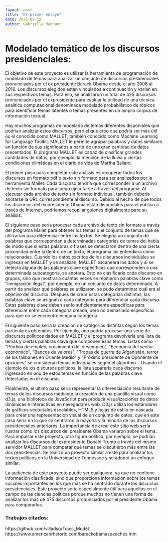 ```yaml
---
layout: post
title: "El primer ensayo"
date: 2021-09-12
author: Gabrielle Magnant
---
```


<h1>Modelado temático de los discursos presidenciales:</h2>


El objetivo de este proyecto es utilizar la herramienta de programación de modelado de temas para analizar un conjunto de discursos presidenciales pronunciados por el ex presidente Barack Obama desde el año 2008 al 2016. Los discursos elegidos están vinculados a continuación y varían en sus respectivos temas. Para ello, se analizaron un total de 425 discursos pronunciados por el expresidente para evaluar la utilidad de una técnica analítica computacional denominada modelado probabilístico de tópicos para identificar temas latentes o temas presentes en un amplio corpus de información textual.


Hay muchos programas de modelado de temas diferentes disponibles que podrían analizar estos discursos, pero el que creo que podría ser más útil es el conocido como MALLET, también conocido como Machine Learning for Language Toolkit. MALLET le permite agrupar palabras y datos similares en función de sus significados a partir de una gran cantidad de datos presentados. El programa MALLET es capaz de clasificar grandes cantidades de datos, por ejemplo, la mención de la lluvia y ciertas condiciones climáticas en el diario de vida de Martha Ballard.

El primer paso para completar este análisis es recuperar todos los discursos en formato pdf o texto sin formato para ser analizados por la herramienta Mallet. Cada discurso tendría que corresponder a un archivo de texto sin formato para luego ejecutarse a través del programa. Al ejecutar cada archivo de texto sin formato individual, también debería anotarse la URL correspondiente al discurso. Debido al hecho de que todos los discursos del ex presidente Obama están disponibles para el público a través de Internet, podríamos recopilar guiones digitalmente para su análisis.

El siguiente paso sería procesar cada archivo de texto sin formato a través del programa Mallet para obtener los temas o el conjunto de temas que se utilizarían para diferenciar entre los textos. Se elegiría un conjunto de palabras que correspondan a determinadas categorías de temas del habla de modo que si estas palabras o frases se detectaron dentro de una cierta proximidad entre sí dentro de un texto, el programa las entendiera cómo relacionadas. Cuando los datos escritos de los discursos individuales se ingresan en MALLET y se analizan, MALLET escaneará los datos y si se detecta alguna de las palabras clave específicas que corresponden a una determinada subcategoría, se anotará. Esto no clasificaría cada discurso en grupos, sino que mostraría cuántas veces se repitieron palabras clave como "inmigración ilegal", por ejemplo, en un conjunto de datos determinado. A partir de analizar qué palabras se utilizaron, se pudo determinar cuál era el objetivo del discurso. Después de crear estas categorías distintas, las palabras clave se asignan a cada categoría para diferenciar cada discurso. Estas palabras clave deben ser lo suficientemente específicas para diferenciar entre cada categoría creada, pero no demasiado específicas para que no se encuentre ninguna categoría.

El siguiente paso sería la creación de categorías distintas según los temas particulares obtenidos. Por ejemplo, uno podría procesar una serie de discursos políticos dados en MALLET y el programa devolvería una lista de temas y ciertas palabras clave que componen esos temas. Listas como "Pérdida de empleo, crecimiento del desempleo", "Economía del sector económico", "Bancos de valores", "Tropas de guerra de Afganistán, terror de los talibanes en Oriente Medio" y "Próximo presidente de Oponente de opciones" se consideran temas individuales según el algoritmo. . Usando el ejemplo de los discursos políticos, la lista separaría cada discurso ingresado en uno de estos temas en función de las palabras clave detectadas en el discurso.

Finalmente, el último paso sería representar la diferenciación resultante de temas de los discursos mediante la creación de una plantilla visual como d3.js, una biblioteca de JavaScript para producir visualizaciones de datos dinámicas e interactivas en navegadores web. D3.js utiliza los estándares de gráficos vectoriales escalables, HTML5 y hojas de estilo en cascada para crear una representación visual de un conjunto de datos, que en este caso sería en lo que se centraron la mayoría y la minoría de los discursos presidenciales anteriores. La importancia de crear este sitio web sería ilustrar cómo los discursos del presidente Obama variaron sobre el tema. Para impulsar este proyecto, otra figura política, por ejemplo, se podrían analizar los discursos del expresidente Donald Trump a través del mismo servidor MALLET para comparar qué temas se discutieron más entre las dos presidencias. Se realizó un proyecto similar a este para analizar los textos políticos en la Universidad de Tennessee y se adoptó un enfoque similar.


La audiencia de este proyecto puede ser cualquiera, ya que no contiene información clasificada, sino que proporciona información sobre los temas sociales importantes en los que más se ha centrado durante los discursos presidenciales. Este proyecto sería especialmente útil para aquellos en el campo de las ciencias políticas porque muchos no tienen una forma de analizar los más de 475 discursos pronunciados por el presidente Obama para compararlos.




<h3>Trabajos citados:</h3>
https://github.com/villadso/Topic_Model
https://www.americanrhetoric.com/barackobamaspeeches.htm



